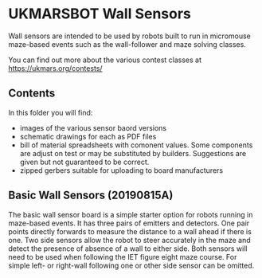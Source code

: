 # UKMARSBOT Wall Sensors

Wall sensors are intended to be used by robots built to run in micromouse maze-based events such as the wall-follower and maze solving classes.

You can find out more about the various contest classes at https://ukmars.org/contests/

## Contents

In this folder you will find:

 - images of the various sensor baord versions
 - schematic drawings for each as PDF files
 - bill of material spreadsheets with comonent values. Some components are adjust on test or may be substituted by builders. Suggestions are given but not guaranteed to be correct.
 - zipped gerbers suitable for uploading to board manufacturers

## Basic Wall Sensors (20190815A)

The basic wall sensor board is a simple starter option for robots running in maze-based events. It has three pairs of emitters and detectors. One pair points directly forwards to measure the distance to a wall ahead if there is one. Two side sensors allow the robot to steer accurately in the maze and detect the presence of absence of a wall to either side. Both sensors will need to be used when following the IET figure eight maze course. For simple left- or right-wall following one or other side sensor can be omitted.


